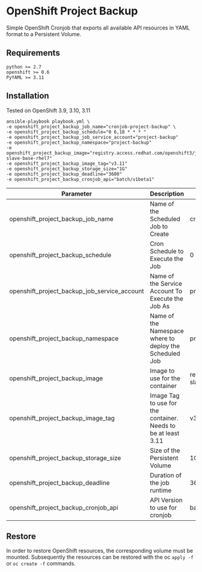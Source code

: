 # OpenShift Project Backup
Simple OpenShift Cronjob that exports all available API resources in YAML format to a Persistent Volume.

## Requirements
```
python >= 2.7
openshift >= 0.6
PyYAML >= 3.11
```

## Installation
Tested on OpenShift 3.9, 3.10, 3.11

```
ansible-playbook playbook.yml \
-e openshift_project_backup_job_name="cronjob-project-backup" \
-e openshift_project_backup_schedule="0 6,18 * * * "
-e openshift_project_backup_job_service_account="project-backup"
-e openshift_project_backup_namespace="project-backup"
-e openshift_project_backup_image="registry.access.redhat.com/openshift3/jenkins-slave-base-rhel7"
-e openshift_project_backup_image_tag="v3.11"
-e openshift_project_backup_storage_size="1G"
-e openshift_project_backup_deadline="3600"
-e openshift_project_backup_cronjob_api="batch/v1beta1"

```

| Parameter  | Description | Defaults |
| ------------- | ------------- | ------------- |
| openshift_project_backup_job_name | Name of the Scheduled Job to Create | cronjob-project-backup |
| openshift_project_backup_schedule | Cron Schedule to Execute the Job | 0 6,18 * * * |
| openshift_project_backup_job_service_account | Name of the Service Account To Execute the Job As | project-backup |
| openshift_project_backup_namespace | Name of the Namespace where to deploy the Scheduled Job | project-backup |
| openshift_project_backup_image | Image to use for the container | registry.access.redhat.com/openshift3/jenkins-slave-base-rhel7 |
| openshift_project_backup_image_tag | Image Tag to use for the container. Needs to be at least 3.11  | v3.11 |
| openshift_project_backup_storage_size | Size of the Persistent Volume  | 1G |
| openshift_project_backup_deadline | Duration of the job runtime  | 3600 |
| openshift_project_backup_cronjob_api | API Version to use for cronjob | batch/v1beta1 |

## Restore
In order to restore OpenShift resources, the corresponding volume must be mounted. Subsequently the resources can be restored with the oc `apply -f` or `oc create -f` commands.
